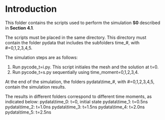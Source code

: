# Introduction
This folder contains the scripts used to perform the simulation **S0** described in **Section 4.1**. 

The scripts must be placed in the same directory. This directory must contain the folder pydata that includes the subfolders time_#, with #=0,1,2,3,4,5.

The simulation steps are as follows:

1. Run pycode_t=i.py. This script initiales the mesh and the solution at t=0.
2. Run pycode_t=s.py sequentially using time_moment=0,1,2,3,4.

At the end of the simulation, the folders pydata\time_#, with #=0,1,2,3,4,5, contain the simulation results.

The results in different folders correspond to different time moments, as indicated below:
pydata\time_0: t=0, initial state
pydata\time_1: t=0.5ns
pydata\time_2: t=1.0ns
pydata\time_3: t=1.5ns
pydata\time_4: t=2.0ns
pydata\time_5: t=2.5ns

